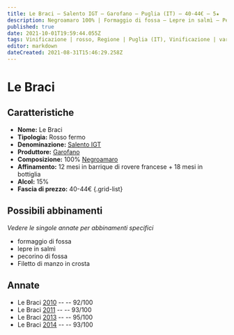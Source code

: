 ```yaml
---
title: Le Braci – Salento IGT – Garofano – Puglia (IT) – 40-44€ – 5★
description: Negroamaro 100% | Formaggio di fossa – Lepre in salmì – Pecorino di fossa – Filetto di manzo in crosta
published: true
date: 2021-10-01T19:59:44.055Z
tags: Vinificazione | rosso, Regione | Puglia (IT), Vinificazione | varietale, Alimento | lepre, Aromatizzazione | in salmì, Vinificazione | fermo, Valutazioni | 5 stelle, negroamaro, Alimento | formaggi, Alimento-dettagli | pecorino di fossa, Alimento | manzo, Alimento-dettagli | filetto, Aromatizzazione | in crosta, Prezzi | 40-44€
editor: markdown
dateCreated: 2021-08-31T15:46:29.258Z
---
```


# Le Braci

## Caratteristiche
- **Nome:** Le Braci
- **Tipologia:** Rosso fermo
- **Denominazione:** [Salento IGT](/denominazioni/Italia/Puglia/IGT/Salento)
- **Produttore:** [Garofano](/produttori/Italia/Puglia/Garofano) 
- **Composizione:** 100% [Negroamaro](/vitigni/Italia/bacca-nera/negroamaro)
- **Affinamento:** 12 mesi in barrique di rovere francese + 18 mesi in bottiglia
- **Alcol:** 15%
- **Fascia di prezzo:** 40-44€
{.grid-list}



## Possibili abbinamenti
*Vedere le singole annate per abbinamenti specifici*

- formaggio di fossa
- lepre in salmì
- pecorino di fossa
- Filetto di manzo in crosta

## Annate
- Le Braci [2010](vini/Italia/Puglia/Garofano/Le-Braci/2010) -- <span class="star-5"></span> -- 92/100
- Le Braci [2011](vini/Italia/Puglia/Garofano/Le-Braci/2011) -- <span class="star-5"></span> -- 93/100
- Le Braci [2013](vini/Italia/Puglia/Garofano/Le-Braci/2013) -- <span class="star-5"></span> -- 95/100
- Le Braci [2014](vini/Italia/Puglia/Garofano/Le-Braci/2014) -- <span class="star-5"></span> -- 93/100
